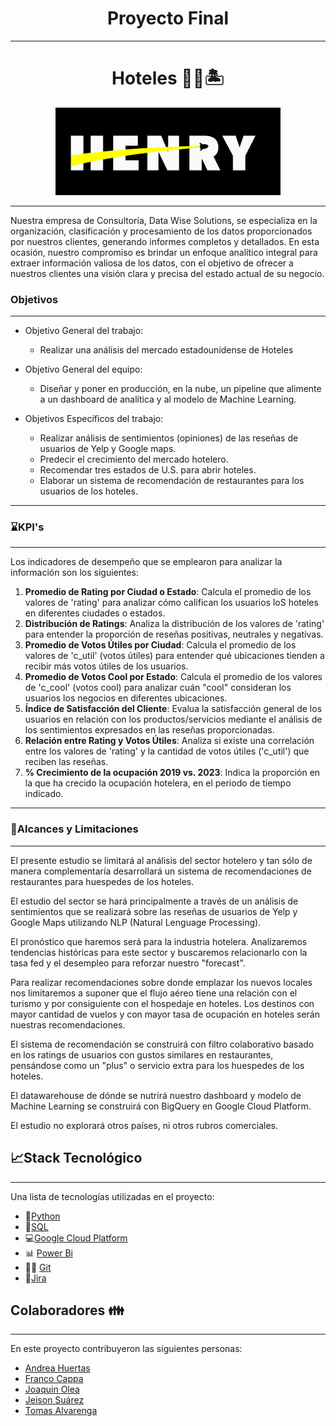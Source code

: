 <h1 align='center'>
 <b>Proyecto  Final</b>
</h1>


***
<h1 align='center'>
<b>Hoteles 🏨🥂🏝</b>
</h1>

<p align="center">
  <img src="Image/logo.png" />
</p>

***
Nuestra empresa de Consultoría, Data Wise Solutions, se especializa en la organización, clasificación y procesamiento de los datos proporcionados por nuestros clientes, generando informes completos y detallados. En esta ocasión, nuestro compromiso es brindar un enfoque analítico integral para extraer información valiosa de los datos, con el objetivo de ofrecer a nuestros clientes una visión clara y precisa del estado actual de su negocio.

### **Objetivos**
***
- Objetivo General del trabajo:
    - Realizar una análisis del mercado estadounidense de Hoteles
       
- Objetivo General del equipo:
    - Diseñar y poner en producción, en la nube, un pipeline que alimente a un dashboard de analítica y al modelo de Machine Learning.

- Objetivos Específicos del trabajo:
    - Realizar análisis de sentimientos (opiniones) de las reseñas de usuarios de Yelp y Google maps.
    - Predecir el crecimiento del mercado hotelero.
    - Recomendar tres estados de U.S. para abrir hoteles.
    - Elaborar un sistema de recomendación de restaurantes para los usuarios de los hoteles.
  
***
### ⌛KPI's
***
Los indicadores de desempeño que se emplearon para analizar la información son los siguientes:

1. **Promedio de Rating por Ciudad o Estado**:
Calcula el promedio de los valores de 'rating' para analizar cómo califican los usuarios loS hoteles en diferentes ciudades o estados.
2.	**Distribución de Ratings**: Analiza la distribución de los valores de 'rating' para entender la proporción de reseñas positivas, neutrales y negativas.
3.	**Promedio de Votos Útiles por Ciudad**: Calcula el promedio de los valores de 'c_util' (votos útiles) para entender qué ubicaciones tienden a recibir más votos útiles de los usuarios.
4.	**Promedio de Votos Cool por Estado**: Calcula el promedio de los valores de 'c_cool' (votos cool) para analizar cuán "cool" consideran los usuarios los negocios en diferentes ubicaciones.
5.	**Índice de Satisfacción del Cliente**: Evalua la satisfacción general de los usuarios en relación con los productos/servicios mediante el análisis de los sentimientos expresados en las reseñas proporcionadas.
6.	**Relación entre Rating y Votos Útiles**: Analiza si existe una correlación entre los valores de 'rating' y la cantidad de votos útiles ('c_util') que reciben las reseñas.
7.	**% Crecimiento de la ocupación 2019 vs. 2023**: Indica la proporción en la que ha crecido la ocupación hotelera, en el periodo de tiempo indicado. 


***
### **👀Alcances y Limitaciones**
***
El presente estudio se limitará al análisis del sector hotelero y tan sólo de manera complementaría desarrollará un sistema de recomendaciones de restaurantes para huespedes de los hoteles.

El estudio del sector se hará principalmente a través de un análisis de sentimientos que se realizará sobre las reseñas de usuarios de Yelp y Google Maps utilizando NLP (Natural Lenguage Processing).

El pronóstico que haremos será para la industria hotelera. Analizaremos tendencias históricas para este sector y buscaremos relacionarlo con la tasa fed y el desempleo para reforzar nuestro "forecast".

Para realizar recomendaciones sobre donde emplazar los nuevos locales nos limitaremos a suponer que el flujo aéreo tiene una relación con el turismo y por consiguiente con el hospedaje en hoteles. Los destinos con mayor cantidad de vuelos y con mayor tasa de ocupación en hoteles serán nuestras recomendaciones.

El sistema de recomendación se construirá con filtro colaborativo basado en los ratings de usuarios con gustos similares en restaurantes, pensándose como un "plus" o servicio extra para los huespedes de los hoteles.

El datawarehouse de dónde se nutrirá nuestro dashboard y modelo de Machine Learning se construirá con BigQuery en Google Cloud Platform.

El estudio no explorará otros países, ni otros rubros comerciales.



## **📈Stack Tecnológico**
***
Una lista de tecnologías utilizadas en el proyecto:

* 🐍[Python](https://docs.python.org/3/)
* 🐬[SQL](https://cloud.google.com/sql-server?hl=es)
* 💻[Google Cloud Platform](https://console.cloud.google.com/welcome?hl=es)
* 📊 [Power Bi](https://powerbi.microsoft.com/es-es/)
* 🐱‍💻 [Git](https://github.com/)
* 📜[Jira](https://id.atlassian.com/logout?continue=https%3A%2F%2Fplanealab.atlassian.net)


## **Colaboradores 👪**
***
En este proyecto contribuyeron las siguientes personas: 

* [Andrea Huertas](https://www.linkedin.com/in/luz-andrea-huertas-guerrero-30bb7a237/)
* [Franco Cappa](https://www.linkedin.com/in/abelfrancoccapa/)
* [Joaquin Olea](https://www.linkedin.com/in/joaqu%C3%ADn-olea-ibarra-895aa413a/)
* [Jeison Suárez](https://www.linkedin.com/in/jeison-su%C3%A1rez-bbb753266/) 
* [Tomas Alvarenga](https://www.linkedin.com/in/tomas-agostino-alvarenga-4a7a80265/)
